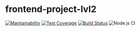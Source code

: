 # frontend-project-lvl2

[![Maintainability](https://api.codeclimate.com/v1/badges/968adb4773696b6c8767/maintainability)](https://codeclimate.com/github/floydezus/frontend-project-lvl2/maintainability)  [![Test Coverage](https://api.codeclimate.com/v1/badges/968adb4773696b6c8767/test_coverage)](https://codeclimate.com/github/floydezus/frontend-project-lvl2/test_coverage)  [![Build Status](https://travis-ci.org/floydezus/frontend-project-lvl2.svg?branch=master)](https://travis-ci.org/floydezus/frontend-project-lvl2) ![Node.js CI](https://github.com/floydezus/frontend-project-lvl2/workflows/Node.js%20CI/badge.svg)
